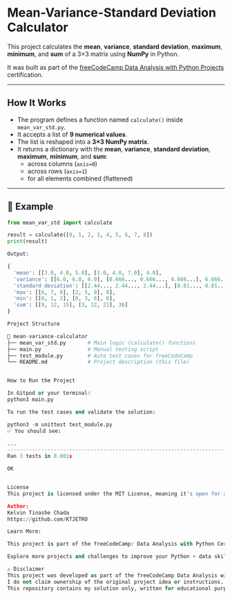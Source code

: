 # Mean-Variance-Standard Deviation Calculator

This project calculates the **mean**, **variance**, **standard deviation**, **maximum**, **minimum**, and **sum** of a 3×3 matrix using **NumPy** in Python.

It was built as part of the [freeCodeCamp Data Analysis with Python Projects](https://www.freecodecamp.org/learn/data-analysis-with-python/data-analysis-with-python-projects/mean-variance-standard-deviation-calculator) certification.

---

##  How It Works

- The program defines a function named `calculate()` inside `mean_var_std.py`.
- It accepts a list of **9 numerical values**.
- The list is reshaped into a **3×3 NumPy matrix**.
- It returns a dictionary with the **mean**, **variance**, **standard deviation**, **maximum**, **minimum**, and **sum**:
  - across columns (`axis=0`)
  - across rows (`axis=1`)
  - for all elements combined (flattened)

---

## 🔁 Example

```python
from mean_var_std import calculate

result = calculate([0, 1, 2, 3, 4, 5, 6, 7, 8])
print(result)

Output:

{
  'mean': [[3.0, 4.0, 5.0], [1.0, 4.0, 7.0], 4.0],
  'variance': [[6.0, 6.0, 6.0], [0.666..., 0.666..., 0.666...], 6.666...],
  'standard deviation': [[2.44..., 2.44..., 2.44...], [0.81..., 0.81..., 0.81...], 2.58...],
  'max': [[6, 7, 8], [2, 5, 8], 8],
  'min': [[0, 1, 2], [0, 3, 6], 0],
  'sum': [[9, 12, 15], [3, 12, 21], 36]
}

Project Structure

📁 mean-variance-calculator
├── mean_var_std.py       # Main logic (calculate() function)
├── main.py               # Manual testing script
├── test_module.py        # Auto test cases for freeCodeCamp
└── README.md             # Project description (this file)


How to Run the Project

In Gitpod or your terminal:
python3 main.py

To run the test cases and validate the solution:

python3 -m unittest test_module.py
✅ You should see:

...
----------------------------------------------------------------------
Ran 3 tests in 0.001s

OK


License
This project is licensed under the MIT License, meaning it's open for anyone to use, modify, and share.

Author:
Kelvin Tinashe Chada
https://github.com/KTJETRO

Learn More:

This project is part of the freeCodeCamp: Data Analysis with Python Certification.

Explore more projects and challenges to improve your Python + data skills!

⚠️ Disclaimer
This project was developed as part of the freeCodeCamp Data Analysis with Python certification.
I do not claim ownership of the original project idea or instructions.
This repository contains my solution only, written for educational purposes.
